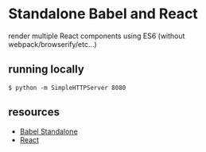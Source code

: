 # Standalone Babel and React
render multiple React components using ES6 (without webpack/browserify/etc...)

## running locally
```
$ python -m SimpleHTTPServer 8080
```

## resources
- [Babel Standalone](https://github.com/babel/babel-standalone)
- [React](https://facebook.github.io/react/)
